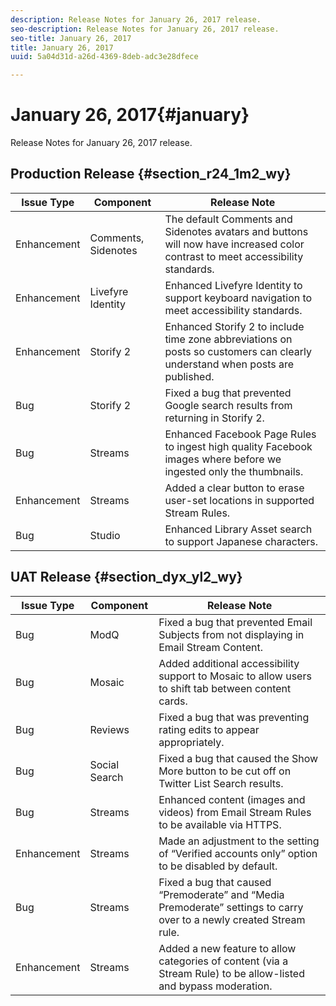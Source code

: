 ```yaml
---
description: Release Notes for January 26, 2017 release.
seo-description: Release Notes for January 26, 2017 release.
seo-title: January 26, 2017
title: January 26, 2017
uuid: 5a04d31d-a26d-4369-8deb-adc3e28dfece

---
```


# January 26, 2017{#january}

Release Notes for January 26, 2017 release.

## Production Release {#section_r24_1m2_wy}

|Issue Type|Component|Release Note|
|--- |--- |--- |
|Enhancement|Comments, Sidenotes|The default Comments and Sidenotes avatars and buttons will now have increased color contrast to meet accessibility standards.|
|Enhancement|Livefyre Identity|Enhanced Livefyre Identity to support keyboard navigation to meet accessibility standards.|
|Enhancement|Storify 2|Enhanced Storify 2 to include time zone abbreviations on posts so customers can clearly understand when posts are published.|
|Bug|Storify 2|Fixed a bug that prevented Google search results from returning in Storify 2.|
|Bug|Streams|Enhanced Facebook Page Rules to ingest high quality Facebook images where before we ingested only the thumbnails.|
|Enhancement|Streams|Added a clear button to erase user-set locations in supported Stream Rules.|
|Bug|Studio|Enhanced Library Asset search to support Japanese characters.|


## UAT Release {#section_dyx_yl2_wy}

|Issue Type|Component|Release Note|
|--- |--- |--- |
|Bug|ModQ|Fixed a bug that prevented Email Subjects from not displaying in Email Stream Content.|
|Bug|Mosaic|Added additional accessibility support to Mosaic to allow users to shift tab between content cards.|
|Bug|Reviews|Fixed a bug that was preventing rating edits to appear appropriately.|
|Bug|Social Search|Fixed a bug that caused the Show More button to be cut off on Twitter List Search results.|
|Bug|Streams|Enhanced content (images and videos) from Email Stream Rules to be available via HTTPS.|
|Enhancement|Streams|Made an adjustment to the setting of “Verified accounts only” option to be disabled by default.|
|Bug|Streams|Fixed a bug that caused “Premoderate” and “Media Premoderate” settings to carry over to a newly created Stream rule.|
|Enhancement|Streams|Added a new feature to allow categories of content (via a Stream Rule) to be allow-listed and bypass moderation.|

